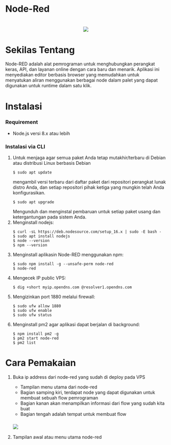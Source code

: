 # Node-Red
<h1 align="center"><img src="https://upload.wikimedia.org/wikipedia/commons/2/2b/Node-red-icon.png"></h1>

# Sekilas Tentang
Node-RED adalah alat pemrograman untuk menghubungkan perangkat keras, API, dan layanan online dengan cara baru dan menarik. Aplikasi ini menyediakan editor berbasis browser yang memudahkan untuk menyatukan aliran menggunakan berbagai node dalam palet yang dapat digunakan untuk runtime dalam satu klik.

# Instalasi
### Requirement
- Node.js versi 8.x atau lebih

### Instalasi via CLI
1. Untuk menjaga agar semua paket Anda tetap mutakhir/terbaru di Debian atau distribusi Linux berbasis Debian
   ```
   $ sudo apt update
   ```
   mengambil versi terbaru dari daftar paket dari repositori perangkat lunak distro Anda, dan setiap repositori pihak ketiga yang mungkin telah Anda konfigurasikan.
   ```
   $ sudo apt upgrade
   ```
   Mengunduh dan menginstal pembaruan untuk setiap paket usang dan ketergantungan pada sistem Anda.
2. Menginstall nodejs:
   ```
   $ curl -sL https://deb.nodesource.com/setup_16.x | sudo -E bash -
   $ sudo apt install nodejs
   $ node --version
   $ npm --version
   ```
3. Menginstall aplikasin Node-RED menggunakan npm:
   ```
   $ sudo npm install -g --unsafe-perm node-red
   $ node-red
   ```
4. Mengecek IP public VPS:
   ```
   $ dig +short myip.opendns.com @resolver1.opendns.com
   ```
5. Mengizinkan port 1880 melalui firewall:
   ```
   $ sudo ufw allow 1880
   $ sudo ufw enable
   $ sudo ufw status
   ```
6. Menginstall pm2 agar aplikasi dapat berjalan di background:
   ```
   $ npm install pm2 -g
   $ pm2 start node-red
   $ pm2 list
   ```

# Cara Pemakaian
1. Buka ip address dari node-red yang sudah di deploy pada VPS
   - Tampilan menu utama dari node-red
   - Bagian samping kiri, terdapat node yang dapat digunakan untuk membuat sebuah flow pemrograman
   - Bagian kanan akan menampilkan informasi dari flow yang sudah kita buat
   - Bagian tengah adalah tempat untuk membuat flow
   <h3><img src="https://lh6.googleusercontent.com/KUWFJFOqcFz7Fi5Roo1v3aVRpfoUuw7R5UXt9B9H88Pjp8tKlv5lfP4Xxy2-KPy-B_qjXDS6ldoZ3sm4T-dcSER1qPehzCTQ6ms5U6ZXlIwlhcGWmW2tsSqj8kl0J9R51P7wVSNK907yZSHGasgGqcMPym4vlODQKQv5P5kD70Pyj2ZiwpUD4x5REA"></h3>
   
2. Tampilan awal atau menu utama node-red
